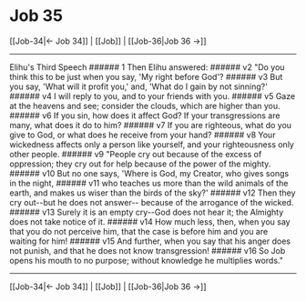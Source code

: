 # Job 35

[[Job-34|← Job 34]] | [[Job]] | [[Job-36|Job 36 →]]
***

Elihu's Third Speech ###### 1 Then Elihu answered: ###### v2 "Do you think this to be just when you say, 'My right before God'? ###### v3 But you say, 'What will it profit you,' and, 'What do I gain by not sinning?' ###### v4 I will reply to you, and to your friends with you. ###### v5 Gaze at the heavens and see; consider the clouds, which are higher than you. ###### v6 If you sin, how does it affect God? If your transgressions are many, what does it do to him? ###### v7 If you are righteous, what do you give to God, or what does he receive from your hand? ###### v8 Your wickedness affects only a person like yourself, and your righteousness only other people. ###### v9 "People cry out because of the excess of oppression; they cry out for help because of the power of the mighty. ###### v10 But no one says, 'Where is God, my Creator, who gives songs in the night, ###### v11 who teaches us more than the wild animals of the earth, and makes us wiser than the birds of the sky?' ###### v12 Then they cry out--but he does not answer-- because of the arrogance of the wicked. ###### v13 Surely it is an empty cry--God does not hear it; the Almighty does not take notice of it. ###### v14 How much less, then, when you say that you do not perceive him, that the case is before him and you are waiting for him! ###### v15 And further, when you say that his anger does not punish, and that he does not know transgression! ###### v16 So Job opens his mouth to no purpose; without knowledge he multiplies words."

***
[[Job-34|← Job 34]] | [[Job]] | [[Job-36|Job 36 →]]
